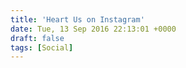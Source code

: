 ```yaml
---
title: 'Heart Us on Instagram'
date: Tue, 13 Sep 2016 22:13:01 +0000
draft: false
tags: [Social]
---
```


